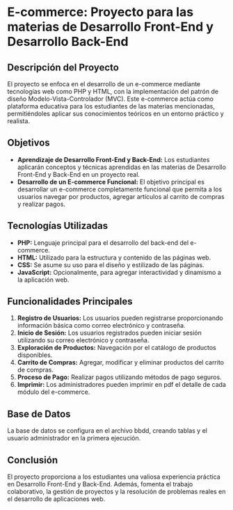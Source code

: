 # E-commerce: Proyecto para las materias de Desarrollo Front-End y Desarrollo Back-End

## Descripción del Proyecto

El proyecto se enfoca en el desarrollo de un e-commerce mediante tecnologías web como PHP y HTML, con la implementación del patrón de diseño Modelo-Vista-Controlador (MVC). Este e-commerce actúa como plataforma educativa para los estudiantes de las materias mencionadas, permitiéndoles aplicar sus conocimientos teóricos en un entorno práctico y realista.

## Objetivos

- **Aprendizaje de Desarrollo Front-End y Back-End:** Los estudiantes aplicarán conceptos y técnicas aprendidas en las materias de Desarrollo Front-End y Back-End en un proyecto real.
- **Desarrollo de un E-commerce Funcional:** El objetivo principal es desarrollar un e-commerce completamente funcional que permita a los usuarios navegar por productos, agregar artículos al carrito de compras y realizar pagos.

## Tecnologías Utilizadas

- **PHP:** Lenguaje principal para el desarrollo del back-end del e-commerce.
- **HTML:** Utilizado para la estructura y contenido de las páginas web.
- **CSS:** Se asume su uso para el diseño y estilizado de las páginas.
- **JavaScript:** Opcionalmente, para agregar interactividad y dinamismo a la aplicación web.

## Funcionalidades Principales

1. **Registro de Usuarios:** Los usuarios pueden registrarse proporcionando información básica como correo electrónico y contraseña.
2. **Inicio de Sesión:** Los usuarios registrados pueden iniciar sesión utilizando su correo electrónico y contraseña.
3. **Exploración de Productos:** Navegación por el catálogo de productos disponibles.
4. **Carrito de Compras:** Agregar, modificar y eliminar productos del carrito de compras.
5. **Proceso de Pago:** Realizar pagos utilizando métodos de pago seguros.
6. **Imprimir:** Los administradores pueden imprimir en pdf el detalle de cada módulo del e-commerce.

## Base de Datos

La base de datos se configura en el archivo bbdd, creando tablas y el usuario administrador en la primera ejecución.

## Conclusión

El proyecto proporciona a los estudiantes una valiosa experiencia práctica en Desarrollo Front-End y Back-End. Además, fomenta el trabajo colaborativo, la gestión de proyectos y la resolución de problemas reales en el desarrollo de aplicaciones web.
